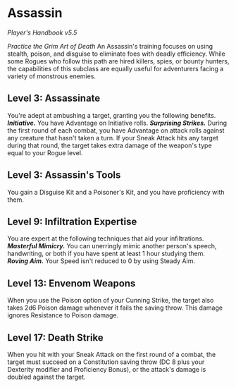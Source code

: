 # Assassin
*Player's Handbook v5.5*  

*Practice the Grim Art of Death*
An Assassin's training focuses on using stealth, poison, and disguise to eliminate foes with deadly efficiency. While some Rogues who follow this path are hired killers, spies, or bounty hunters, the capabilities of this subclass are equally useful for adventurers facing a variety of monstrous enemies.

## Level 3: Assassinate
You're adept at ambushing a target, granting you the following benefits.  
***Initiative.*** You have Advantage on Initiative rolls.
***Surprising Strikes.*** During the first round of each combat, you have Advantage on attack rolls against any creature that hasn't taken a turn. If your Sneak Attack hits any target during that round, the target takes extra damage of the weapon's type equal to your Rogue level.

## Level 3: Assassin's Tools
You gain a Disguise Kit and a Poisoner's Kit, and you have proficiency with them.

## Level 9: Infiltration Expertise
You are expert at the following techniques that aid your infiltrations.  
***Masterful Mimicry.*** You can unerringly mimic another person's speech, handwriting, or both if you have spent at least 1 hour studying them.  
***Roving Aim.*** Your Speed isn't reduced to 0 by using Steady Aim.

## Level 13: Envenom Weapons
When you use the Poison option of your Cunning Strike, the target also takes 2d6 Poison damage whenever it fails the saving throw. This damage ignores Resistance to Poison damage.

## Level 17: Death Strike
When you hit with your Sneak Attack on the first round of a combat, the target must succeed on a Constitution saving throw (DC 8 plus your Dexterity modifier and Proficiency Bonus), or the attack's damage is doubled against the target.